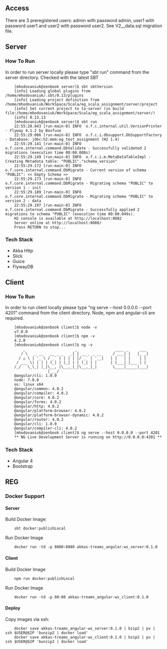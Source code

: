 ## Access
There are 3 preregistered users: admin with password admin, user1 with password user1 and user2 with password user2. See V2__data.sql migration file. 
## Server
### How To Run
In order to run server locally please type "sbt run" command from the server directory.
Checked with the latest SBT
````
    [mhodovaniuk@zenbook server]$ sbt sbtVersion
    [info] Loading global plugins from /home/mhodovaniuk/.sbt/0.13/plugins
    [info] Loading project definition from /home/mhodovaniuk/WorkSpace/Scala/eg_scala_assignment/server/project
    [info] Set current project to ta-server (in build file:/home/mhodovaniuk/WorkSpace/Scala/eg_scala_assignment/server/)
    [info] 0.13.13
    [mhodovaniuk@zenbook server]$ sbt run
    22:55:28.843 [run-main-0] INFO  o.f.c.internal.util.VersionPrinter - Flyway 4.1.2 by Boxfuse
    22:55:29.066 [run-main-0] INFO  o.f.c.i.dbsupport.DbSupportFactory - Database: jdbc:h2:mem:eg_test_assignment (H2 1.4)
    22:55:29.141 [run-main-0] INFO  o.f.core.internal.command.DbValidate - Successfully validated 2 migrations (execution time 00:00.008s)
    22:55:29.149 [run-main-0] INFO  o.f.c.i.m.MetaDataTableImpl - Creating Metadata table: "PUBLIC"."schema_version"
    22:55:29.172 [run-main-0] INFO  o.f.core.internal.command.DbMigrate - Current version of schema "PUBLIC": << Empty Schema >>
    22:55:29.173 [run-main-0] INFO  o.f.core.internal.command.DbMigrate - Migrating schema "PUBLIC" to version 1 - init
    22:55:29.189 [run-main-0] INFO  o.f.core.internal.command.DbMigrate - Migrating schema "PUBLIC" to version 2 - data
    22:55:29.197 [run-main-0] INFO  o.f.core.internal.command.DbMigrate - Successfully applied 2 migrations to schema "PUBLIC" (execution time 00:00.049s).
    H2 console is available at http://localhost:8082
    Server online at http://localhost:8080/
    Press RETURN to stop...
````
### Tech Stack
* Akka Http
* Slick
* Guice
* FlywayDB

## Client
### How To Run
In order to run client locally please type "ng serve --host 0.0.0.0 --port 4201" command from the client directory.
Node, npm and angular-cli are required.
````
    [mhodovaniuk@zenbook client]$ node -v
    v7.8.0
    [mhodovaniuk@zenbook client]$ npm -v
    4.2.0
    [mhodovaniuk@zenbook client]$ ng -v
        _                      _                 ____ _     ___
       / \   _ __   __ _ _   _| | __ _ _ __     / ___| |   |_ _|
      / △ \ | '_ \ / _` | | | | |/ _` | '__|   | |   | |    | |
     / ___ \| | | | (_| | |_| | | (_| | |      | |___| |___ | |
    /_/   \_\_| |_|\__, |\__,_|_|\__,_|_|       \____|_____|___|
                   |___/
    @angular/cli: 1.0.0
    node: 7.8.0
    os: linux x64
    @angular/common: 4.0.2
    @angular/compiler: 4.0.2
    @angular/core: 4.0.2
    @angular/forms: 4.0.2
    @angular/http: 4.0.2
    @angular/platform-browser: 4.0.2
    @angular/platform-browser-dynamic: 4.0.2
    @angular/router: 4.0.2
    @angular/cli: 1.0.0
    @angular/compiler-cli: 4.0.2
    [mhodovaniuk@zenbook client]$ ng serve --host 0.0.0.0 --port 4201
    ** NG Live Development Server is running on http://0.0.0.0:4201 **
````
### Tech Stack
* Angular 4
* Bootstrap
## REG
### Docker Support
#### Server
Build Docker Image:
````
    sbt docker:publishLocal
````
Run Docker Image
````
    docker run -td -p 8080:8080 akkas-treams_angular-ws_server:0.1.0
````
#### Client
Build Docker Image
````
    npm run docker:publishLocal
````
Run Docker Image
````
    docker run -td -p 80:80 akkas-treams_angular-ws_client:0.1.0
````
#### Deploy
Copy images via ssh:
````
    docker save akkas-treams_angular-ws_server:0.1.0 | bzip2 | pv | ssh $USER@$IP 'bunzip2 | docker load'
    docker save akkas-treams_angular-ws_client:0.1.0 | bzip2 | pv | ssh $USER@$IP 'bunzip2 | docker load'
````